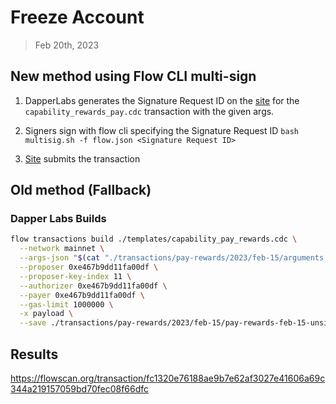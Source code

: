 # Freeze Account
> Feb 20th, 2023

## New method using Flow CLI multi-sign

1. DapperLabs generates the Signature Request ID on the [site]() for the `capability_rewards_pay.cdc` transaction with the given args.

2. Signers sign with flow cli specifying the Signature Request ID
`bash multisig.sh -f flow.json <Signature Request ID>`

3. [Site](https://flow-multisig-git-service-account-onflow.vercel.app/mainnet) submits the transaction

## Old method (Fallback)

### Dapper Labs Builds

```sh
flow transactions build ./templates/capability_pay_rewards.cdc \
  --network mainnet \
  --args-json "$(cat "./transactions/pay-rewards/2023/feb-15/arguments.json")" \
  --proposer 0xe467b9dd11fa00df \
  --proposer-key-index 11 \
  --authorizer 0xe467b9dd11fa00df \
  --payer 0xe467b9dd11fa00df \
  --gas-limit 1000000 \
  -x payload \
  --save ./transactions/pay-rewards/2023/feb-15/pay-rewards-feb-15-unsigned.rlp
```

## Results


https://flowscan.org/transaction/fc1320e76188ae9b7e62af3027e41606a69c344a219157059bd70fec08f66dfc
